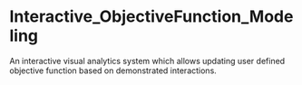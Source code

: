 # Interactive_ObjectiveFunction_Modeling
An interactive visual analytics system which allows updating user defined objective function based on demonstrated interactions.
